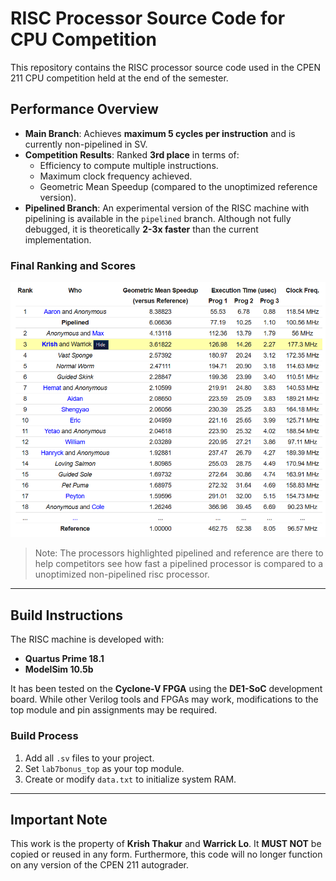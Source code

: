# RISC Processor Source Code for CPU Competition

This repository contains the RISC processor source code used in the CPEN 211 CPU competition held at the end of the semester.

## Performance Overview
- **Main Branch**: Achieves **maximum 5 cycles per instruction** and is currently non-pipelined in SV.
- **Competition Results**: Ranked **3rd place** in terms of:
  - Efficiency to compute multiple instructions.
  - Maximum clock frequency achieved.
  - Geometric Mean Speedup (compared to the unoptimized reference version).
- **Pipelined Branch**: An experimental version of the RISC machine with pipelining is available in the `pipelined` branch. Although not fully debugged, it is theoretically **2-3x faster** than the current implementation.

### Final Ranking and Scores
![Final Ranking and Scores](images/rankings.png)

> Note: The processors highlighted pipelined and reference are there to help competitors see how fast a pipelined processor is compared to a unoptimized non-pipelined risc processor.


---

## Build Instructions
The RISC machine is developed with:
- **Quartus Prime 18.1**
- **ModelSim 10.5b**

It has been tested on the **Cyclone-V FPGA** using the **DE1-SoC** development board. While other Verilog tools and FPGAs may work, modifications to the top module and pin assignments may be required.

### Build Process
1. Add all `.sv` files to your project.
2. Set `lab7bonus_top` as your top module.
3. Create or modify `data.txt` to initialize system RAM.

---

## Important Note
This work is the property of **Krish Thakur** and **Warrick Lo**. It **MUST NOT** be copied or reused in any form. Furthermore, this code will no longer function on any version of the CPEN 211 autograder.

